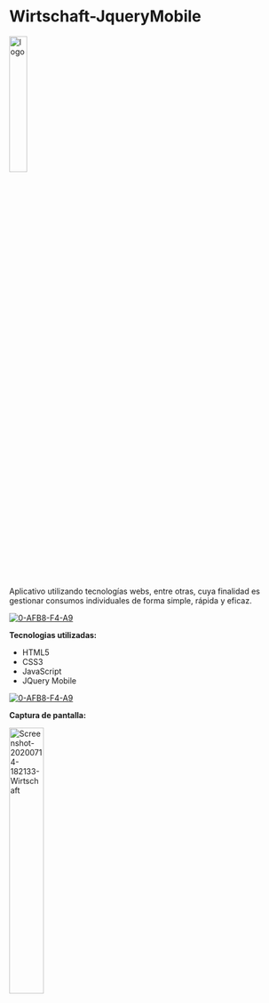 # Wirtschaft-JqueryMobile
<a href="https://www.linkedin.com/in/acostasimon"><img src="https://i.ibb.co/bQnHGDt/logo.png" alt="logo" width="25%" height="25%" border="0"></a>

Aplicativo utilizando tecnologías webs, entre otras, cuya finalidad es gestionar consumos individuales de forma simple, rápida y eficaz.

<a href="https://www.linkedin.com/in/acostasimon"><img src="https://i.ibb.co/rFV3Mpv/0-AFB8-F4-A9.png" alt="0-AFB8-F4-A9" border="0"></a>

**Tecnologias utilizadas:**

- HTML5
- CSS3
- JavaScript
- JQuery Mobile

<a href="https://www.linkedin.com/in/acostasimon"><img src="https://i.ibb.co/rFV3Mpv/0-AFB8-F4-A9.png" alt="0-AFB8-F4-A9" border="0"></a>

**Captura de pantalla:**


<a href="https://www.linkedin.com/in/acostasimon"><img src="https://i.ibb.co/PtpPkzT/Screenshot-20200714-182133-Wirtschaft.jpg" width="35%" height="35%" alt="Screenshot-20200714-182133-Wirtschaft" border="0"></a>
